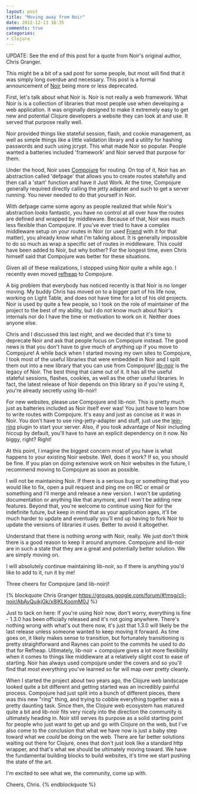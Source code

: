 ```yaml
---
layout: post
title: "Moving away from Noir"
date: 2012-12-13 16:35
comments: true
categories: 
- Clojure
---
```


UPDATE: See the end of this post for a quote from Noir's original author, Chris
Granger.

This might be a bit of a sad post for some people, but most will find that it
was simply long overdue and necessary. This post is a formal announcement of
[Noir](https://github.com/noir-clojure/noir) being more or less deprecated.

First, let's talk about what Noir is. Noir is not really a web framework. What
Noir is is a collection of libraries that most people use when developing a web
application. It was originally designed to make it extremely easy to get new and
potential Clojure developers a website they can look at and use. It served that
purpose really well.

Noir provided things like stateful session, flash, and cookie management, as
well as simple things like a little validation library and a utility for hashing
passwords and such using jcrypt. This what made Noir so popular. People wanted a
batteries included 'framework' and Noir served that purpose for them.

Under the hood, Noir uses [Compojure](https://github.com/weavejester/compojure)
for routing. On top of it, Noir has an
abstraction called 'defpage' that allows you to create routes statefully and
then call a 'start' function and have it Just Work. At the time, Compojure
generally required directly calling the jetty adapter and such to get a server
running. You never needed to do that yourself in Noir.

With defpage came some agony as people realized that while Noir's abstraction
*looks* fantastic, you have no control at all over how the routes are defined
and wrapped by middleware. Because of that, Noir was much less flexible than
Compojure. If you've ever tried to have a complex middleware setup on your
routes in Noir (or used [Friend](https://github.com/cemerick/friend) with it for that matter), you already know what
I'm talking about. It is generally impossible to do so much as wrap a specific
set of routes in middleware. This could have been added to Noir, but why bother?
For the longest time, even Chris himself said that Compojure was better for
these situations.

Given all of these realizations, I stopped using Noir quite a while ago. I
recently even moved [refheap](https://www.refheap.com) to Compojure.

A big problem that everybody has noticed recently is that Noir is no longer
moving. My buddy Chris has moved on to a bigger part of his life now, working on
Light Table, and does not have time for a lot of his old projects. Noir is used
by quite a few people, so I took on the role of maintainer of the project to the
best of my ability, but I do not know much about Noir's internals nor do I have
the time or motivation to work on it. Neither does anyone else.

Chris and I discussed this last night, and we decided that it's time to
deprecate Noir and ask that people focus on Compojure instead. The good news is
that you don't have to give much of anything up if you move to Compojure! A
while back when I started moving my own sites to Compojure, I took most of the
useful libraries that were embedded in Noir and I split them out into a new
library that you can use from Compojure!
[lib-noir](https://github.com/noir-clojure/lib-noir) is the legacy of Noir. The
best thing that came out of it. It has all the useful stateful sessions,
flashes, cookies, as well as the other useful libraries. In fact, the latest
release of Noir depends on this library so if you're using it, you're already
secretly using lib-noir!

For new websites, please use Compojure and lib-noir. This is pretty much just as
batteries included as Noir itself ever was! You just have to learn how to write
routes with Compojure. It's easy and just as concise as it was in Noir. You
don't have to use ring-jetty-adapter and stuff, just use the
[lein-ring](http://github.com/weavejester/lein-ring) plugin to start your
server. Also, if you took advantage of Noir including hiccup by default, you'll
have to have an explicit dependency on it now. No biggy, right? Right!

At this point, I imagine the biggest concern most of you have is what happens to
your existing Noir website. Well, does it work? If so, you should be fine. If
you plan on doing extensive work on Noir websites in the future, I recommend
moving to Compojure as soon as possible.

I will not be maintaining Noir. If there is a serious bug or something that you
would like to fix, open a pull request and ping me on IRC or email or something
and I'll merge and release a new version. I won't be updating documentation or
anything like that anymore, and I won't be adding new features. Beyond that,
you're welcome to continue using Noir for the indefinite future, but keep in
mind that as your application ages, it'll be much harder to update and
eventually you'll end up having to fork Noir to update the versions of libraries
it uses. Better to avoid it altogether.

Understand that there is nothing *wrong* with Noir, really. We just don't think
there is a good reason to keep it around anymore. Compojure and lib-noir are in
such a state that they are a great and potentially better solution. We are
simply moving on.

I will absolutely continue maintaining lib-noir, so if there is anything you'd
like to add to it, run it by me!

Three cheers for Compojure (and lib-noir)!

{% blockquote Chris Granger https://groups.google.com/forum/#!msg/clj-noir/AbAvQuikjGk/x8lKLKoomM0J %}

Just to tack on here: If you're using Noir now, don't worry, everything is fine - 1.3.0 has been officially released and it's not going anywhere. There's nothing wrong with what's out there now, it's just that 1.3.0 will likely be the last release unless someone wanted to keep moving it forward. As time goes on, it likely makes sense to transition, but fortunately transitioning is pretty straightforward and Raynes can point to the commits he used to do that for Refheap. Ultimately, lib-noir + compojure gives a lot more flexibility when it comes to things like middleware at a relatively slight cost to ease of starting. Noir has always used compojure under the covers and so you'll find that most everything you've learned so far will map over pretty cleanly.

When I started the project about two years ago, the Clojure web landscape looked quite a bit different and getting started was an incredibly painful process. Compojure had just split into a bunch of different pieces, there was this new "ring" thing, and trying to cobble everything together was a pretty daunting task. Since then, the Clojure web ecosystem has matured quite a bit and lib-noir fits very nicely into the direction the community is ultimately heading in. Noir still serves its purpose as a solid starting point for people who just want to get up and go with Clojure on the web, but I've also come to the conclusion that what we have now is just a baby step toward what we *could* be doing on the web. There are far better solutions waiting out there for Clojure, ones that don't just look like a standard http wrapper, and that's what we should be ultimately moving toward. We have the fundamental building blocks to build websites, it's time we start pushing the state of the art.

I'm excited to see what we, the community, come up with.

Cheers,
Chris.
{% endblockquote %}
